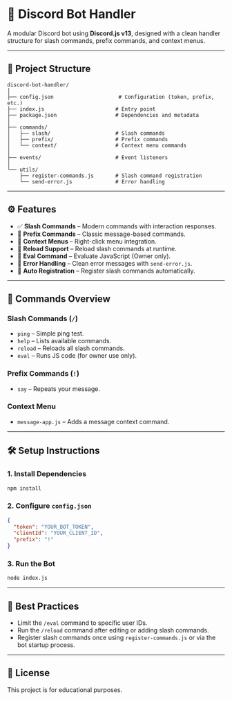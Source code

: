 # 🤖 Discord Bot Handler

A modular Discord bot using **Discord.js v13**, designed with a clean handler structure for slash commands, prefix commands, and context menus.

---

## 📁 Project Structure

```
discord-bot-handler/
│
├── config.json                     # Configuration (token, prefix, etc.)
├── index.js                       # Entry point
├── package.json                   # Dependencies and metadata
│
├── commands/
│   ├── slash/                     # Slash commands
│   ├── prefix/                    # Prefix commands
│   └── context/                   # Context menu commands
│
├── events/                        # Event listeners
│
└── utils/
    ├── register-commands.js       # Slash command registration
    └── send-error.js              # Error handling
```

---

## ⚙️ Features

- ✅ **Slash Commands** – Modern commands with interaction responses.
- 💬 **Prefix Commands** – Classic message-based commands.
- 📑 **Context Menus** – Right-click menu integration.
- 🔁 **Reload Support** – Reload slash commands at runtime.
- 🧪 **Eval Command** – Evaluate JavaScript (Owner only).
- 🚫 **Error Handling** – Clean error messages with `send-error.js`.
- 🔗 **Auto Registration** – Register slash commands automatically.

---

## 🧩 Commands Overview

### Slash Commands (`/`)
- `ping` – Simple ping test.
- `help` – Lists available commands.
- `reload` – Reloads all slash commands.
- `eval` – Runs JS code (for owner use only).

### Prefix Commands (`!`)
- `say` – Repeats your message.

### Context Menu
- `message-app.js` – Adds a message context command.

---

## 🛠 Setup Instructions

### 1. Install Dependencies

```bash
npm install
```

### 2. Configure `config.json`

```json
{
  "token": "YOUR_BOT_TOKEN",
  "clientId": "YOUR_CLIENT_ID",
  "prefix": "!"
}
```

### 3. Run the Bot

```bash
node index.js
```

---

## 🧠 Best Practices

- Limit the `/eval` command to specific user IDs.
- Run the `/reload` command after editing or adding slash commands.
- Register slash commands once using `register-commands.js` or via the bot startup process.

---

## 📄 License

This project is for educational purposes.
